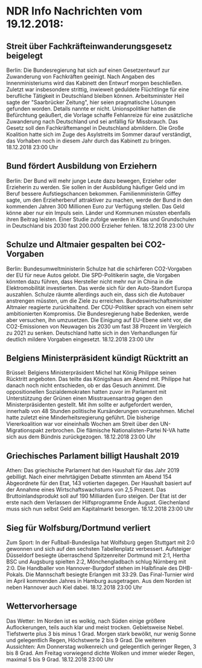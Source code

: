 # NDR Info Nachrichten vom 19.12.2018:


## Streit über Fachkräfteinwanderungsgesetz beigelegt
Berlin: Die Bundesregierung hat sich auf einen Gesetzentwurf zur Zuwanderung von Fachkräften geeinigt. Nach Angaben des Innenministeriums wird das Kabinett den Entwurf morgen beschließen. Zuletzt war insbesondere strittig, inwieweit geduldete Flüchtlinge für eine berufliche Tätigkeit in Deutschland bleiben können. Arbeitsminister Heil sagte der "Saarbrücker Zeitung", hier seien pragmatische Lösungen gefunden worden. Details nannte er nicht. Unionspolitiker hatten die Befürchtung geäußert, die Vorlage schaffe Fehlanreize für eine zusätzliche Zuwanderung nach Deutschland und sei anfällig für Missbrauch. Das Gesetz soll den Fachkräftemangel in Deutschland abmildern. Die Große Koalition hatte sich im Zuge des Asylstreits im Sommer darauf verständigt, das Vorhaben noch in diesem Jahr durch das Kabinett zu bringen. 18.12.2018 23:00 Uhr 

## Bund fördert Ausbildung von Erziehern
Berlin: Der Bund will mehr junge Leute dazu bewegen, Erzieher oder Erzieherin zu werden. Sie sollen in der Ausbildung häufiger Geld und im Beruf bessere Aufstiegschancen bekommen. Familienministerin Giffey sagte, um den Erzieherberuf attraktiver zu machen, werde der Bund in den kommenden Jahren 300 Millionen Euro zur Verfügung stellen. Das Geld könne aber nur ein Impuls sein. Länder und Kommunen müssten ebenfalls ihren Beitrag leisten. Einer Studie zufolge werden in Kitas und Grundschulen in Deutschland bis 2030 fast 200.000 Erzieher fehlen. 18.12.2018 23:00 Uhr 

## Schulze und Altmaier gespalten bei CO2-Vorgaben
Berlin: Bundesumweltministerin Schulze hat die schärferen CO2-Vorgaben der EU für neue Autos gelobt. Die SPD-Politikerin sagte, die Vorgaben könnten dazu führen, dass Hersteller nicht mehr nur in China in die Elektromobilität investierten. Das werde sich für den Auto-Standort Europa auszahlen. Schulze räumte allerdings auch ein, dass sich die Autobauer anstrengen müssten, um die Ziele zu erreichen. Bundeswirtschaftsminister Altmaier reagierte zurückhaltend. Der CDU-Politiker sprach von einem sehr ambitionierten Kompromiss. Die Bundesregierung habe Bedenken, werde aber versuchen, ihn umzusetzen. Die Einigung auf EU-Ebene sieht vor, die CO2-Emissionen von Neuwagen bis 2030 um fast 38 Prozent im Vergleich zu 2021 zu senken. Deutschland hatte sich in den Verhandlungen für deutlich mildere Vorgaben eingesetzt. 18.12.2018 23:00 Uhr 

## Belgiens Ministerpräsident kündigt Rücktritt an
Brüssel: Belgiens Ministerpräsident Michel hat König Philippe seinen Rücktritt angeboten. Das teilte das Königshaus am Abend mit. Philippe hat danach noch nicht entschieden, ob er das Gesuch annimmt. Die oppositionellen Sozialdemokraten hatten zuvor im Parlament mit Unterstützung der Grünen einen Misstrauensantrag gegen den Ministerpräsidenten gestellt. Mit ihm sollte er aufgefordert werden, innerhalb von 48 Stunden politische Kursänderungen vorzunehmen. Michel hatte zuletzt eine Minderheitsregierung geführt. Die bisherige Viererkoalition war vor eineinhalb Wochen am Streit über den UN-Migrationspakt zerbrochen. Die flämische Nationalisten-Partei N-VA hatte sich aus dem Bündnis zurückgezogen. 18.12.2018 23:00 Uhr 

## Griechisches Parlament billigt Haushalt 2019
Athen: Das griechische Parlament hat den Haushalt für das Jahr 2019 gebilligt. Nach einer mehrtägigen Debatte stimmten am Abend 154 Abgeordnete für den Etat, 143 votierten dagegen. Der Haushalt basiert auf der Annahme eines Wirtschaftswachstums von 2,5 Prozent. Das Bruttoinlandsprodukt soll auf 190 Milliarden Euro steigen. Der Etat ist der erste nach dem Verlassen der Hilfsprogramme Ende August. Giechenland muss sich nun selbst Geld am Kapitalmarkt besorgen. 18.12.2018 23:00 Uhr 

## Sieg für Wolfsburg/Dortmund verliert
Zum Sport: In der Fußball-Bundesliga hat Wolfsburg gegen Stuttgart mit 2:0 gewonnen und sich auf den sechsten Tabellenplatz verbessert. Aufsteiger Düsseldorf besiegte überraschend Spitzenreiter Dortmund mit 2:1, Hertha BSC und Augsburg spielten 2:2, Mönchengladbach schlug Nürnberg mit 2:0. Die Handballer von Hannover-Burgdorf stehen im Halbfinale des DHB-Pokals. Die Mannschaft besiegte Erlangen mit 33:29. Das Final-Turnier wird im April kommenden Jahres in Hamburg ausgetragen. Aus dem Norden ist neben Hannover auch Kiel dabei. 18.12.2018 23:00 Uhr 

## Wettervorhersage
Das Wetter: Im Norden ist es wolkig, nach Süden einige größere Auflockerungen, teils auch klar und meist trocken. Gebietsweise Nebel. Tiefstwerte plus 3 bis minus 1 Grad. Morgen stark bewölkt, nur wenig Sonne und gelegentlich Regen, Höchstwerte 2 bis 9 Grad. Die weiteren Aussichten: Am Donnerstag wolkenreich und gelegentlich geringer Regen, 3 bis 8 Grad. Am Freitag vorwiegend dichte Wolken und immer wieder Regen, maximal 5 bis 9 Grad. 18.12.2018 23:00 Uhr 
